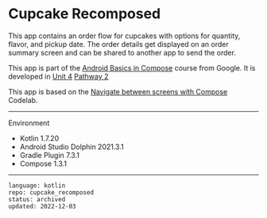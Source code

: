 # Cupcake Recomposed

This app contains an order flow for cupcakes with options for quantity, flavor, and pickup date.
The order details get displayed on an order summary screen and can be shared to another app to
send the order.

This app is part of the [Android Basics in Compose] course from Google. It is developed in [Unit 4] [Pathway 2]

This app is based on the [Navigate between screens with Compose] Codelab.

[Android Basics in Compose]: https://developer.android.com/courses/android-basics-compose/course
[Unit 4]: https://developer.android.com/courses/android-basics-compose/unit-4
[Pathway 2]: https://developer.android.com/courses/pathways/android-basics-compose-unit-4-pathway-2
[Navigate between screens with Compose]: https://developer.android.com/codelabs/basic-android-kotlin-compose-navigation

----

Environment

- Kotlin 1.7.20
- Android Studio Dolphin 2021.3.1
- Gradle Plugin 7.3.1
- Compose 1.3.1

----

```
language: kotlin
repo: cupcake_recomposed
status: archived
updated: 2022-12-03
```